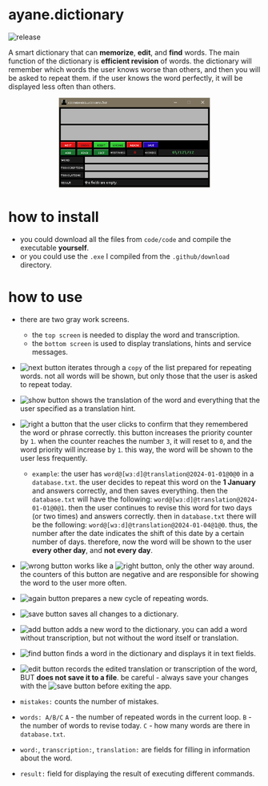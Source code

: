 # ayane.dictionary

![release](https://img.shields.io/badge/release-v2.0--beta-DF1313)

A smart dictionary that can **memorize**, **edit**, and **find** words. The
main function of the dictionary is **efficient revision** of words. the dictionary will
remember which words the user knows worse than others, and then you will be
asked to repeat them. if the user knows the word perfectly, it will be displayed
less often than others.

<p align="center">
    <img src="https://raw.githubusercontent.com/kissmeandillkissumylove/ayane.dictionary/master/.github/images/img0.png" width="60%">
</p>

# how to install

- you could download all the files from `code/code` and compile the executable
  **yourself**.
- or you could use the `.exe` I compiled from the `.github/download` directory.

# how to use

- there are two gray work screens.

    - the `top screen` is needed to display the word and transcription.
    - the `bottom screen` is used to display translations, hints and service
      messages.


- ![next](https://img.shields.io/badge/next-DF1313) button iterates through a
  `copy` of the list prepared for repeating words. not all words will be shown, but
  only those that the user is asked to repeat today.


- ![show](https://img.shields.io/badge/show-DF1313) button shows the translation
  of the word and everything that the user specified as a translation hint.


- ![right](https://img.shields.io/badge/right-32CD32) a button that the user clicks
  to confirm that they remembered the word or phrase correctly. this button
  increases the priority counter by `1`. when the counter reaches the number `3`,
  it will reset to `0`, and the word priority will increase by `1`. this way, the word
  will be shown to the user less frequently.

    - `example`: the user has `word@[wɜːd]@translation@2024-01-01@0@0` in a
      `database.txt`. the user decides to repeat this word on the **1 January** and
      answers correctly, and then saves everything. then the `database.txt` will
      have the following: `word@[wɜːd]@translation@2024-01-01@0@1`. then the
      user continues to revise this word for two days (or two times) and answers
      correctly. then in `database.txt` there will be the following:
      `word@[wɜːd]@translation@2024-01-04@1@0`. thus, the number after the
      date indicates the shift of this date by a certain number of days. therefore,
      now the word will be shown to the user **every other day**, and
      **not every day**.


- ![wrong](https://img.shields.io/badge/wrong-32CD32) button works like a
  ![right](https://img.shields.io/badge/right-32CD32) button, only the other way
  around. the counters of this button are negative and are responsible for showing
  the word to the user more often.


- ![again](https://img.shields.io/badge/again-DF1313) button prepares a new cycle
  of repeating words.


- ![save](https://img.shields.io/badge/save-2200AC) button saves all changes
  to a dictionary.


- ![add](https://img.shields.io/badge/add-19732E) button adds a new word to
  the dictionary. you can add a word without transcription, but not without the word
  itself or translation.


- ![find](https://img.shields.io/badge/find-19732E) button finds a word in the
  dictionary and displays it in text fields.


- ![edit](https://img.shields.io/badge/edit-19732E) button records the edited
  translation or transcription of the word, BUT **does not save it to a file**. be
  careful - always save your changes with the
  ![save](https://img.shields.io/badge/save-2200AC) button before exiting the app.


- `mistakes:` counts the number of mistakes.


- `words: A/B/C` `A` - the number of repeated words in the current loop. `B` -
  the number of words to revise today. `C` - how many words are there in
  `database.txt`.


- `word:`, `transcription:`, `translation:` are fields for filling in information about
  the word.


- `result:` field for displaying the result of executing different commands.
